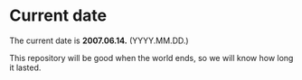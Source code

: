 # Current date

The current date is **2007.06.14.** (YYYY.MM.DD.)

This repository will be good when the world ends, so we will know how long it lasted.